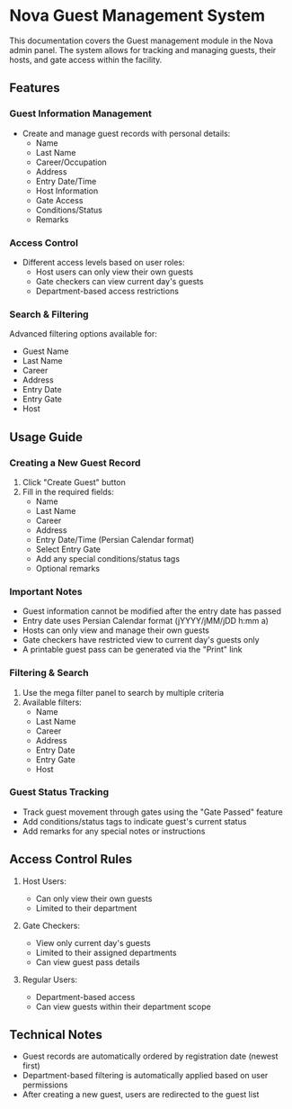 # Nova Guest Management System

This documentation covers the Guest management module in the Nova admin panel. The system allows for tracking and managing guests, their hosts, and gate access within the facility.

## Features

### Guest Information Management
- Create and manage guest records with personal details:
  - Name
  - Last Name 
  - Career/Occupation
  - Address
  - Entry Date/Time
  - Host Information
  - Gate Access
  - Conditions/Status
  - Remarks

### Access Control
- Different access levels based on user roles:
  - Host users can only view their own guests
  - Gate checkers can view current day's guests
  - Department-based access restrictions

### Search & Filtering
Advanced filtering options available for:
- Guest Name
- Last Name
- Career
- Address  
- Entry Date
- Entry Gate
- Host

## Usage Guide

### Creating a New Guest Record

1. Click "Create Guest" button
2. Fill in the required fields:
   - Name
   - Last Name
   - Career
   - Address
   - Entry Date/Time (Persian Calendar format)
   - Select Entry Gate
   - Add any special conditions/status tags
   - Optional remarks

### Important Notes

- Guest information cannot be modified after the entry date has passed
- Entry date uses Persian Calendar format (jYYYY/jMM/jDD h:mm a)
- Hosts can only view and manage their own guests
- Gate checkers have restricted view to current day's guests only
- A printable guest pass can be generated via the "Print" link

### Filtering & Search

1. Use the mega filter panel to search by multiple criteria
2. Available filters:
   - Name
   - Last Name
   - Career
   - Address
   - Entry Date
   - Entry Gate
   - Host

### Guest Status Tracking

- Track guest movement through gates using the "Gate Passed" feature
- Add conditions/status tags to indicate guest's current status
- Add remarks for any special notes or instructions

## Access Control Rules

1. Host Users:
   - Can only view their own guests
   - Limited to their department

2. Gate Checkers:
   - View only current day's guests
   - Limited to their assigned departments
   - Can view guest pass details

3. Regular Users:
   - Department-based access
   - Can view guests within their department scope

## Technical Notes

- Guest records are automatically ordered by registration date (newest first)
- Department-based filtering is automatically applied based on user permissions
- After creating a new guest, users are redirected to the guest list
